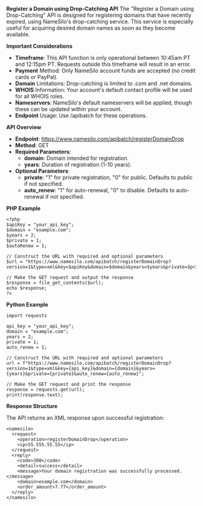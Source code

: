 **Register a Domain using Drop-Catching API**
The "Register a Domain using Drop-Catching" API is designed for registering domains that have recently expired, using NameSilo's drop-catching service. This service is especially useful for acquiring desired domain names as soon as they become available.

**Important Considerations**
- **Timeframe**: This API function is only operational between 10:45am PT and 12:15pm PT. Requests outside this timeframe will result in an error.
- **Payment** Method: Only NameSilo account funds are accepted (no credit cards or PayPal).
- **Domain** Limitations: Drop-catching is limited to .com and .net domains.
- **WHOIS** Information: Your account's default contact profile will be used for all WHOIS roles.
- **Nameservers**: NameSilo's default nameservers will be applied, though these can be updated within your account.
- **Endpoint** Usage: Use /apibatch for these operations.

**API Overview**
- **Endpoint**: https://www.namesilo.com/apibatch/registerDomainDrop
- **Method**: GET
- **Required Parameters**:
  - **domain**: Domain intended for registration.
  - **years**: Duration of registration (1-10 years).
- **Optional Parameters**:
  - **private**: "1" for private registration, "0" for public. Defaults to public if not specified.
  - **auto_renew**: "1" for auto-renewal, "0" to disable. Defaults to auto-renewal if not specified.


 **PHP Example**
```
<?php
$apiKey = "your_api_key";
$domain = "example.com";
$years = 2;
$private = 1;
$autoRenew = 1;

// Construct the URL with required and optional parameters
$url = "https://www.namesilo.com/apibatch/registerDomainDrop?version=1&type=xml&key=$apiKey&domain=$domain&years=$years&private=$private&auto_renew=$autoRenew";

// Make the GET request and output the response
$response = file_get_contents($url);
echo $response;
?>
```
 
 **Python Example**
```
import requests

api_key = "your_api_key";
domain = "example.com";
years = 2;
private = 1;
auto_renew = 1;

// Construct the URL with required and optional parameters
url = f"https://www.namesilo.com/apibatch/registerDomainDrop?version=1&type=xml&key={api_key}&domain={domain}&years={years}&private={private}&auto_renew={auto_renew}";

// Make the GET request and print the response
response = requests.get(url);
print(response.text);
```

**Response Structure**

The API returns an XML response upon successful registration:

```
<namesilo>
  <request>
    <operation>registerDomainDrop</operation>
    <ip>55.555.55.55</ip>
  </request>
  <reply>
    <code>300</code>
    <detail>success</detail>
    <message>Your domain registration was successfully processed.</message>
    <domain>example.com</domain>
    <order_amount>7.77</order_amount>
  </reply>
</namesilo>

```

